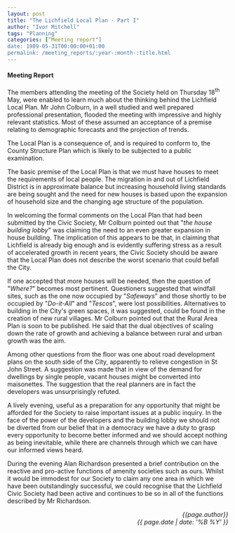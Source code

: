 ```yaml
---
layout: post
title: "The Lichfield Local Plan - Part I"
author: "Ivor Mitchell"
tags: "Planning"
categories: [“Meeting report"]
date: 1989-05-31T00:00:00+01:00
permalink: /meeting_reports/:year-:month-:title.html
---
```

#### Meeting Report ####

The members attending the meeting of the Society held on Thursday 18<sup>th</sup> May, were enabled to learn much about the thinking behind the Lichfield Local Plan. Mr John Colburn, in a well studied and well prepared professional presentation, flooded the meeting with impressive and highly relevant statistics. Most of these assumed an acceptance of a premise relating to demographic forecasts and the projection of trends. 

The Local Plan is a consequence of, and is required to conform to, the County Structure Plan which is likely to be subjected to a public examination. 

The basic premise of the Local Plan is that we must have houses to meet the requirements of local people. The migration in and out of Lichfield District is in approximate balance but increasing household living standards are being sought and the need for new houses is based upon the expansion of household size and the changing age structure of the population. 

In welcoming the formal comments on the Local Plan that had been submitted by the Civic Society, Mr Colburn pointed out that "*the house building lobby*" was claiming the need to an even greater expansion in house building. The implication of this appears to be that, in claiming that Lichfield is already big enough and is evidently suffering stress as a result of accelerated growth in recent years, the Civic Society should be aware that the Local Plan does not describe the worst scenario that could befall the City. 

If one accepted that more houses will be needed, then the question of "*Where?*" becomes most pertinent. Questioners suggested that windfall sites, such as the one now occupied by "*Safeways*" and those shortly to be occupied by "*Do-it-All*" and "*Tescos*", were lost possibilities. Alternatives to building in the City's green spaces, it was suggested, could be found in the creation of new rural villages. Mr Colburn pointed out that the Rural Area Plan is soon to be published. He said that the dual objectives of scaling down the rate of growth and achieving a balance between rural and urban growth was the aim. 

Among other questions from the floor was one about road development plans on the south side of the City, apparently to relieve congestion in St John Street. A suggestion was made that in view of the demand for dwellings by single people, vacant houses might be converted into maisonettes. The suggestion that the real planners are in fact the developers was unsurprisingly refuted. 

A lively evening, useful as a preparation for any opportunity that might be afforded for the Society to raise important issues at a public inquiry. In the face of the power of the developers and the building lobby we should not be diverted from our belief that in a democracy we have a duty to grasp every opportunity to become better informed and we should accept nothing as being inevitable, while there are channels through which we can have our informed views heard. 

During the evening Alan Richardson presented a brief contribution on the reactive and pro-active functions of amenity societies such as ours. Whilst it would be immodest for our Society to claim any one area in which we have been outstandingly successful, we could recognise that the Lichfield Civic Society had been active and continues to be so in all of the functions described by Mr Richardson. 

<p align="right"><i> {{page.author}} <br> {{ page.date | date: '%B %Y' }} </i></p>
